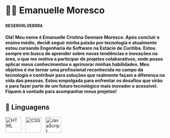 # 👩‍💻 Emanuelle Moresco

<h3>

**``DESENVOLVEDORA``** 
</h3>

<h4>
Olá! Meu nome é Emanuelle Cristina Gennare Moresco. Após concluir o ensino médio, decidi seguir minha paixão por tecnologia e atualmente estou cursando Engenharia de Software na Estácio de Curitiba. Estou sempre em busca de aprender sobre novas tendências e inovações na área, o que me motiva a participar de projetos colaborativos, onde posso aplicar meus conhecimentos e aprimorar minhas habilidades.
Meu objetivo é me tornar uma profissional reconhecida no campo da tecnologia e contribuir para soluções que realmente façam a diferença na vida das pessoas. Estou empolgada para enfrentar os desafios que virão e para fazer parte de um futuro tecnológico mais inovador e acessível. Fiquem à vontade para acompanhar meus projetos!

</h4>



## 🤖 Linguagens 

<img 
    align="left" 
    alt="HTML"
    title="HTML" 
    width="50px" 
    style="padding-right: 10px;" 
    src="https://cdn.jsdelivr.net/gh/devicons/devicon@latest/icons/html5/html5-original.svg" 
/>
<img 
    align="left" 
    alt="CSS" 
    title="CSS"
    width="50px" 
    style="padding-right: 10px;" 
    src="https://cdn.jsdelivr.net/gh/devicons/devicon@latest/icons/css3/css3-original.svg" 
/>
<img 
    align="left" 
    alt="JavaScript" 
    title="JavaScript"
    width="50px" 
    style="padding-right: 10px;" 
    src="https://cdn.jsdelivr.net/gh/devicons/devicon@latest/icons/javascript/javascript-original.svg" 
/>
